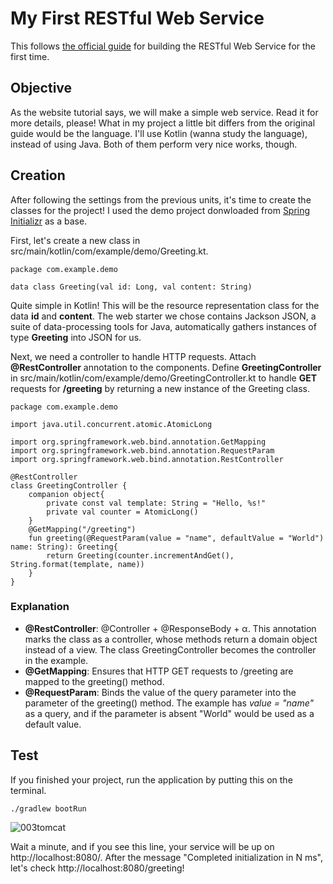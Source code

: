 # My First RESTful Web Service
This follows [the official guide](https://spring.io/guides/gs/rest-service/) for building the RESTful Web Service for the first time.

## Objective
As the website tutorial says, we will make a simple web service. Read it for more details, please!
What in my project a little bit differs from the original guide would be the language. I'll use Kotlin (wanna study the language), instead of using Java. Both of them perform very nice works, though.

## Creation
After following the settings from the previous units, it's time to create the classes for the project! I used the demo project donwloaded from [Spring Initializr](https://start.spring.io/) as a base.

First, let's create a new class in src/main/kotlin/com/example/demo/Greeting.kt.

    package com.example.demo

    data class Greeting(val id: Long, val content: String)
    
Quite simple in Kotlin! This will be the resource representation class for the data **id** and **content**. The web starter we chose contains Jackson JSON, a suite of data-processing tools for Java, automatically gathers instances of type **Greeting** into JSON for us.

Next, we need a controller to handle HTTP requests. Attach **@RestController** annotation to the components. Define **GreetingController** in src/main/kotlin/com/example/demo/GreetingController.kt to handle **GET** requests for **/greeting** by returning a new instance of the Greeting class.

    package com.example.demo

    import java.util.concurrent.atomic.AtomicLong

    import org.springframework.web.bind.annotation.GetMapping
    import org.springframework.web.bind.annotation.RequestParam
    import org.springframework.web.bind.annotation.RestController

    @RestController
    class GreetingController {
        companion object{
            private const val template: String = "Hello, %s!"
            private val counter = AtomicLong()
        }
        @GetMapping("/greeting")
        fun greeting(@RequestParam(value = "name", defaultValue = "World") name: String): Greeting{
            return Greeting(counter.incrementAndGet(), String.format(template, name))
        }
    }

### Explanation
- **@RestController**: @Controller + @ResponseBody + α. This annotation marks the class as a controller, whose methods return a domain object instead of a view. The class GreetingController becomes the controller in the example.
- **@GetMapping**: Ensures that HTTP GET requests to /greeting are mapped to the greeting() method.
- **@RequestParam**: Binds the value of the query parameter into the parameter of the greeting() method. The example has *value = "name"* as a query, and if the parameter is absent "World" would be used as a default value.

## Test
If you finished your project, run the application by putting this on the terminal.

    ./gradlew bootRun

![003tomcat](https://user-images.githubusercontent.com/48712088/155746385-bb17aa31-a9e4-4a2c-8636-d5752ab61a84.png)

Wait a minute, and if you see this line, your service will be up on http://localhost:8080/. After the message "Completed initialization in N ms", let's check http://localhost:8080/greeting!
